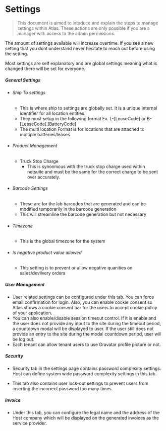 # Settings

> This document is aimed to intoduce and explain the steps to manage settings within Atlas. These actions are only possible if you are a manager with access to the admin permissions.


The amount of settings available will increase overtime. If you see a new setting that you dont understand never hesitate to reach out before using the setting.

Most settings are self explanatory and are global settings meaning what is changed there will be set for everyone.

##### General Settings
-  ###### Ship To settings
   - This is where ship to settings are globally set. It is a unique internal identifier for all location entities.
   - They must setup in the following format Ex. L-[LeaseCode] or B-[LeaseCode].[BatteryCode]
   - The multi location Format is for locations that are attached to multiple batteries/leases
- ###### Product Management
  - Truck Stop Charge
    - This is synonmous with the truck stop charge used within netsuite and must be the same for the correct charge to be sent over accurately.
- ###### Barcode Settings
  - These are for the lab barcodes that are generated and can be modified temporarily in the barcode generation
  - This will streamline the barcode generation but not necessary 
- ###### Timezone
  - This is the global timezone for the system
- ###### Is negative product value allowed
  - This setting is to prevent or allow negative quanities on sales/devilvery orders
##### User Management
- User related settings can be configured under this tab. You can force email confirmation for login. Also, you can enable cookie consent so Atlas shows a cookie consent bar for the users to accept cookie policy of your application.
- You can also enable/disable session timeout control. If it is enable and the user does not provide any input to the site during the timeout period, a countdown modal will be displayed to user. If the user still does not provide an entry to the site during the modal countdown period, user will be log out.
- Each tenant can allow tenant users to use Gravatar profile picture or not.
##### Security
- Security tab in the settings page contains password complexity settings. Host can define system wide password complexity settings in this tab.

- This tab also contains user lock-out settings to prevent users from inserting the incorrect password too many times.
##### Invoice
- Under this tab, you can configure the legal name and the address of the Host company which will be displayed on the generated invoices as the service provider.